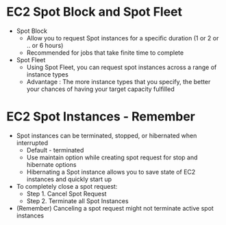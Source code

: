 
# EC2 Spot Block and Spot Fleet
- Spot Block
  - Allow you to request Spot instances for a specific duration (1 or 2 or .. or 6 hours)
  - Recommended for jobs that take finite time to complete
- Spot Fleet
  - Using Spot Fleet, you can request spot instances across a range of instance types
  - Advantage : The more instance types that you specify, the better your chances of having your target capacity fulfilled
# EC2 Spot Instances - Remember
- Spot instances can be terminated, stopped, or hibernated when interrupted
  - Default - terminated 
  - Use maintain option while creating spot request for stop and hibernate options 
  - Hibernating a Spot instance allows you to save state of EC2 instances and quickly start up
- To completely close a spot request:
  - Step 1. Cancel Spot Request 
  - Step 2. Terminate all Spot Instances
- (Remember) Canceling a spot request might not terminate active spot instances